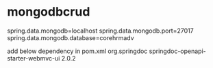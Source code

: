 # mongodbcrud

spring.data.mongodb=localhost
spring.data.mongodb.port=27017
spring.data.mongodb.database=corehrmadv


add below dependency in pom.xml
<dependency>
      <groupId>org.springdoc</groupId>
      <artifactId>springdoc-openapi-starter-webmvc-ui</artifactId>
      <version>2.0.2</version>
    </dependency>